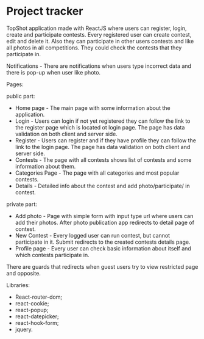 # Project tracker

TopShot application made with ReactJS where users can register, login, create and participate contests. Every registered user can create contest, edit and delete it. Also they can participate in other users contests and like all photos in all competitions. They could check the contests that they participate in.

Notifications - There are notifications when users type incorrect data and there is pop-up when user like photo.

Pages:

public part:

- Home page - The main page with some information about the application.
- Login - Users can login if not yet registered they can follow the link to the register page which is located ot login page. The page has data validation on both client and server side.
- Register - Users can register and if they have profile they can follow the link to the login page. The page has data validation on both client and server side.
- Contests - The page with all contests shows list of contests and some information about them.
- Categories Page - The page with all categories and most popular contests.
- Details - Detailed info about the contest and add photo/participate/ in contest.

private part:

- Add photo - Page with simple form with input type url where users can add their photos. After photo publication app redirects to detail page of contest.
- New Contest - Every logged user can run contest, but cannot participate in it. Submit redirects to the created contests details page.
- Profile page - Every user can check basic information about itself and which contests participate in.

There are guards that redirects when guest users try to view restricted page and opposite.

Libraries:
- React-router-dom;
- react-cookie;
- react-popup;
- react-datepicker;
- react-hook-form;
- jquery.
